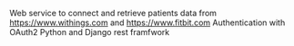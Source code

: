 Web service to connect and retrieve patients data from https://www.withings.com and https://www.fitbit.com
Authentication with OAuth2
Python and Django rest framfwork
